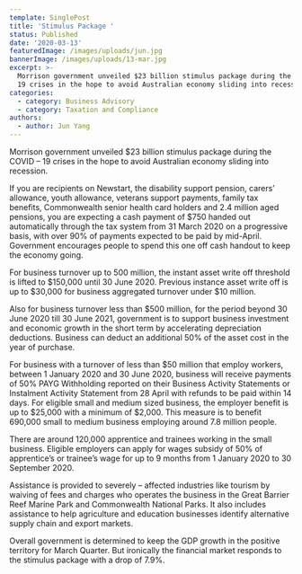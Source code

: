 ```yaml
---
template: SinglePost
title: 'Stimulus Package '
status: Published
date: '2020-03-13'
featuredImage: /images/uploads/jun.jpg
bannerImage: /images/uploads/13-mar.jpg
excerpt: >-
  Morrison government unveiled $23 billion stimulus package during the COVID –
  19 crises in the hope to avoid Australian economy sliding into recession.
categories:
  - category: Business Advisory
  - category: Taxation and Compliance
authors:
  - author: Jun Yang
---
```

Morrison government unveiled $23 billion stimulus package during the COVID – 19 crises in the hope to avoid Australian economy sliding into recession.

If you are recipients on Newstart, the disability support pension, carers’ allowance, youth allowance, veterans support payments, family tax benefits, Commonwealth senior health card holders and 2.4 million aged pensions, you are expecting a cash payment of $750 handed out automatically through the tax system from 31 March 2020 on a progressive basis, with over 90% of payments expected to be paid by mid-April.  Government encourages people to spend this one off cash handout to keep the economy going.

For business turnover up to 500 million, the instant asset write off threshold is lifted to $150,000 until 30 June 2020.  Previous instance asset write off is up to $30,000 for business aggregated turnover under $10 million.

Also for business turnover less than $500 million, for the period beyond 30 June 2020 till 30 June 2021, government is to support business investment and economic growth in the short term by accelerating depreciation deductions.   Business can deduct an additional 50% of the asset cost in the year of purchase.

For business with a turnover of less than $50 million that employ workers, between 1 January 2020 and 30 June 2020, business will receive payments of 50% PAYG Withholding reported on their Business Activity Statements or Instalment Activity Statement from 28 April with refunds to be paid within 14 days.  For eligible small and medium sized business, the employer benefit is up to $25,000 with a minimum of $2,000.  This measure is to benefit 690,000 small to medium business employing around 7.8 million people.

There are around 120,000 apprentice and trainees working in the small business.  Eligible employers can apply for wages subsidy of 50% of apprentice’s or trainee’s wage for up to 9 months from 1 January 2020 to 30 September 2020.

Assistance is provided to severely – affected industries like tourism by waiving of fees and charges who operates the business in the Great Barrier Reef Marine Park and Commonwealth National Parks.  It also includes assistance to help agriculture and education businesses identify alternative supply chain and export markets.

Overall government is determined to keep the GDP growth in the positive territory for March Quarter.  But ironically the financial market responds to the stimulus package with a drop of 7.9%.
